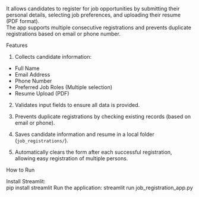 
It allows candidates to register for job opportunities by submitting their personal details, selecting job preferences, and uploading their resume (PDF format).  
The app supports multiple consecutive registrations and prevents duplicate registrations based on email or phone number.

Features 

1. Collects candidate information:  
  - Full Name  
  - Email Address  
  - Phone Number  
  - Preferred Job Roles (Multiple selection)  
  - Resume Upload (PDF)

2. Validates input fields to ensure all data is provided.

3. Prevents duplicate registrations by checking existing records (based on email or phone).

4. Saves candidate information and resume in a local folder (`job_registrations/`).

5. Automatically clears the form after each successful registration, allowing easy registration of multiple persons.

How to Run  

Install Streamlit:  
   pip install streamlit
Run the application:
   streamlit run job_registration_app.py

